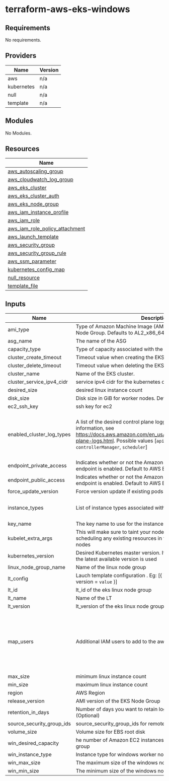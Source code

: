 # terraform-aws-eks-windows
## Requirements

No requirements.

## Providers

| Name | Version |
|------|---------|
| aws | n/a |
| kubernetes | n/a |
| null | n/a |
| template | n/a |

## Modules

No Modules.

## Resources

| Name |
|------|
| [aws_autoscaling_group](https://registry.terraform.io/providers/hashicorp/aws/latest/docs/resources/autoscaling_group) |
| [aws_cloudwatch_log_group](https://registry.terraform.io/providers/hashicorp/aws/latest/docs/resources/cloudwatch_log_group) |
| [aws_eks_cluster](https://registry.terraform.io/providers/hashicorp/aws/latest/docs/resources/eks_cluster) |
| [aws_eks_cluster_auth](https://registry.terraform.io/providers/hashicorp/aws/latest/docs/data-sources/eks_cluster_auth) |
| [aws_eks_node_group](https://registry.terraform.io/providers/hashicorp/aws/latest/docs/resources/eks_node_group) |
| [aws_iam_instance_profile](https://registry.terraform.io/providers/hashicorp/aws/latest/docs/resources/iam_instance_profile) |
| [aws_iam_role](https://registry.terraform.io/providers/hashicorp/aws/latest/docs/resources/iam_role) |
| [aws_iam_role_policy_attachment](https://registry.terraform.io/providers/hashicorp/aws/latest/docs/resources/iam_role_policy_attachment) |
| [aws_launch_template](https://registry.terraform.io/providers/hashicorp/aws/latest/docs/resources/launch_template) |
| [aws_security_group](https://registry.terraform.io/providers/hashicorp/aws/latest/docs/resources/security_group) |
| [aws_security_group_rule](https://registry.terraform.io/providers/hashicorp/aws/latest/docs/resources/security_group_rule) |
| [aws_ssm_parameter](https://registry.terraform.io/providers/hashicorp/aws/latest/docs/data-sources/ssm_parameter) |
| [kubernetes_config_map](https://registry.terraform.io/providers/hashicorp/kubernetes/latest/docs/resources/config_map) |
| [null_resource](https://registry.terraform.io/providers/hashicorp/null/latest/docs/resources/resource) |
| [template_file](https://registry.terraform.io/providers/hashicorp/template/latest/docs/data-sources/file) |

## Inputs

| Name | Description | Type | Default | Required |
|------|-------------|------|---------|:--------:|
| ami\_type | Type of Amazon Machine Image (AMI) associated with the EKS Node Group. Defaults to AL2\_x86\_64 | `string` | `null` | no |
| asg\_name | The name of the ASG | `string` | `"DEMO"` | no |
| capacity\_type | Type of capacity associated with the EKS Node Group | `string` | `null` | no |
| cluster\_create\_timeout | Timeout value when creating the EKS cluster. | `string` | `"30m"` | no |
| cluster\_delete\_timeout | Timeout value when deleting the EKS cluster. | `string` | `"15m"` | no |
| cluster\_name | Name of the EKS cluster. | `string` | `"demo"` | no |
| cluster\_service\_ipv4\_cidr | service ipv4 cidr for the kubernetes cluster | `string` | `null` | no |
| desired\_size | desired linux instance count | `number` | `1` | no |
| disk\_size | Disk size in GiB for worker nodes. Defaults to 20 | `number` | `30` | no |
| ec2\_ssh\_key | ssh key for ec2 | `any` | `null` | no |
| enabled\_cluster\_log\_types | A list of the desired control plane logging to enable. For more information, see https://docs.aws.amazon.com/en_us/eks/latest/userguide/control-plane-logs.html. Possible values [`api`, `audit`, `authenticator`, `controllerManager`, `scheduler`] | `list(string)` | <pre>[<br>  "api",<br>  "audit",<br>  "authenticator",<br>  "controllerManager",<br>  "scheduler"<br>]</pre> | no |
| endpoint\_private\_access | Indicates whether or not the Amazon EKS private API server endpoint is enabled. Default to AWS EKS resource and it is false | `bool` | `true` | no |
| endpoint\_public\_access | Indicates whether or not the Amazon EKS public API server endpoint is enabled. Default to AWS EKS resource and it is true | `bool` | `true` | no |
| force\_update\_version | Force version update if existing pods are unable to be drained | `bool` | `false` | no |
| instance\_types | List of instance types associated with the EKS Node Group | `list(any)` | <pre>[<br>  "t3.medium"<br>]</pre> | no |
| key\_name | The key name to use for the instance | `string` | `"demo"` | no |
| kubelet\_extra\_args | This will make sure to taint your nodes at the boot time to avoid scheduling any existing resources in the new Windows worker nodes | `string` | `"--register-with-taints='os=windows:NoSchedule'"` | no |
| kubernetes\_version | Desired Kubernetes master version. If you do not specify a value, the latest available version is used | `string` | `"1.19"` | no |
| linux\_node\_group\_name | Name of the linux node group | `string` | `"DEMO"` | no |
| lt\_config | Lauch template configuration . Eg: [{ id = `value` , name = `value` , version = `value` }] | `list(map(string))` | `[]` | no |
| lt\_id | lt\_id of the eks linux node group | `string` | `null` | no |
| lt\_name | Name of the LT | `string` | `"DEMO"` | no |
| lt\_version | lt\_version of the eks linux node group | `string` | `null` | no |
| map\_users | Additional IAM users to add to the aws-auth configmap. | <pre>list(object({<br>    userarn  = string<br>    username = string<br>    groups   = list(string)<br>  }))</pre> | <pre>[<br>  {<br>    "groups": [<br>      "system:masters"<br>    ],<br>    "userarn": "arn:aws:iam::66666666666:user/user1",<br>    "username": "user1"<br>  }<br>]</pre> | no |
| max\_size | minimum linux instance count | `number` | `2` | no |
| min\_size | maximum linux instance count | `number` | `1` | no |
| region | AWS Region | `string` | `"ap-south-1"` | no |
| release\_version | AMI version of the EKS Node Group | `string` | `null` | no |
| retention\_in\_days | Number of days you want to retain log events in the log group.(Optional) | `string` | `"30"` | no |
| source\_security\_group\_ids | source\_security\_group\_ids for remote access | `list` | `[]` | no |
| volume\_size | Volume size for EBS root disk | `string` | `"60"` | no |
| win\_desired\_capacity | he number of Amazon EC2 instances that should be running in the group | `number` | `1` | no |
| win\_instance\_type | Instance type for windows worker nodes | `string` | `"t3.medium"` | no |
| win\_max\_size | The maximum size of the windows node Auto Scaling Group | `number` | `2` | no |
| win\_min\_size | The minimum size of the windows node Auto Scaling Group | `number` | `1` | no |
